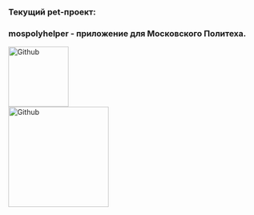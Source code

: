 ### Текущий pet-проект:
### mospolyhelper - приложение для Московского Политеха.
<a href="https://github.com/mospolyhelper" target="_blank"><img alt="Github" src="https://avatars.githubusercontent.com/u/67238873" width="120" /></a>
<br/>
<a href="https://play.google.com/store/apps/details?id=com.mospolytech.mospolyhelper" target="_blank"><img alt="Github" src="https://github.com/steverichey/google-play-badge-svg/blob/master/img/ru_get.svg" width="200" /></a>
